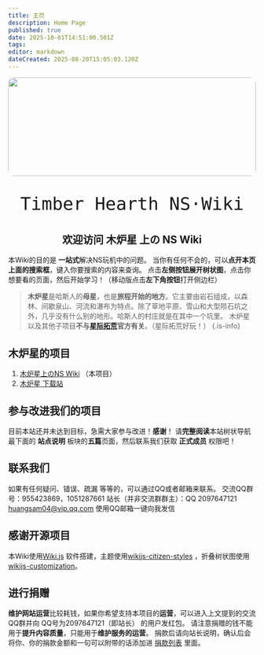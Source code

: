 ```yaml
---
title: 主页
description: Home Page
published: true
date: 2025-10-01T14:51:00.501Z
tags: 
editor: markdown
dateCreated: 2025-08-20T15:05:03.120Z
---
```


<div style="width:100%; height:200px; overflow:hidden; border-radius:12px;">
  <img src="https://nsw.awa.cool/%E6%A8%AA%E5%B9%85.png" style="width:100%; height:100%; object-fit:cover; object-position:top center;">
</div>

<p style="text-align:center; font-size:36px; font-family: 'Press Start 2P', monospace;">
  Timber Hearth NS·Wiki
</p>

## <center> 欢迎访问 木炉星 上の NS Wiki </center>

本Wiki的目的是 **一站式**解决NS玩机中的问题。
当你有任何不会的，可以**点开本页上面的搜索框**，键入你要搜索的内容来查询。
点击**左侧按钮展开树状图**，点击你想要看的页面，然后开始学习！（移动版点击**左下角按钮**打开侧边栏）
> **木炉星**是哈斯人的**母星**，也是**旅程开始的地方**。它主要由岩石组成，以森林、间歇泉山、河流和瀑布为特点。除了草地平原、雪山和大型陨石坑之外，几乎没有什么别的地形。哈斯人的村庄就是在其中一个坑里。 
木炉星以及其他子项目**不与[星际拓荒](/OuterWilds)官方有关**。（星际拓荒好玩！）
{.is-info}

## 木炉星的项目
1. [木炉星上のNS Wiki](https://nsw.awa.cool) （本项目）
2. [木炉星 下载站](https://dl.awa.cool/) 

## 参与改进我们的项目
目前本站还并未达到目标，急需大家参与改进！**感谢**！
请**完整阅读**本站树状导航最下面的 **站点说明** 板块的**五篇**页面，然后联系我们获取 **正式成员** 权限吧！

## 联系我们
如果有任何疑问、错误、疏漏 等等的，可以通过QQ或者邮箱来联系。
交流QQ群号：955423869，1051287661
站长（并非交流群群主）：QQ 2097647121 [huangsam04@vip.qq.com](mailto:huangsam04@vip.qq.com) <a target="_blank" href="http://mail.qq.com/cgi-bin/qm_share?t=qm_mailme&email=jub77_Dp-e-jvrrO_Of_oP--oO3h4w" style="text-decoration:none;">使用QQ邮箱一键向我发信</a>

## 感谢开源项目
本Wiki使用[Wiki.js](https://docs.requarks.io/) 软件搭建，主题使用[wikijs-citizen-styles](https://github.com/AurLemon/wikijs-citizen-styles) ，折叠树状图使用[wikijs-customization](https://github.com/madodig/wikijs-customization/)。

## 进行捐赠
**维护网站运营**比较耗钱，如果你希望支持本项目的**运营**，可以进入上文提到的交流QQ群并向 QQ号为2097647121（即站长） 的用户发红包。
请注意捐赠的钱不能用于**提升内容质量**，只能用于**维护服务的运营**。
捐款后请向站长说明，确认后会将你、你的捐款金额和一句可以附带的话添加进 [捐款列表](/DonationList) 里面。